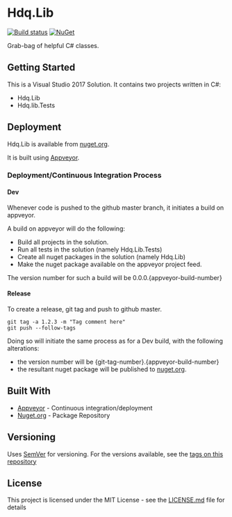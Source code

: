# Hdq.Lib


[![Build status](https://ci.appveyor.com/api/projects/status/6dqlvffvp3is8989?svg=true)](https://ci.appveyor.com/project/hombredequeso/hdq-lib) 
[![NuGet](https://img.shields.io/nuget/v/Hdq.Lib.svg)](https://www.nuget.org/packages/Hdq.Lib/)
   

Grab-bag of helpful C# classes.

## Getting Started

This is a Visual Studio 2017 Solution. It contains two projects written in C#:
- Hdq.Lib
- Hdq.lib.Tests

## Deployment

Hdq.Lib is available from [nuget.org](https://www.nuget.org/packages/Hdq.Lib/).

It is built using [Appveyor](https://www.appveyor.com/).

### Deployment/Continuous Integration Process

#### Dev

Whenever code is pushed to the github master branch, it initiates a build on appveyor.

A build on appveyor will do the following:
- Build all projects in the solution.
- Run all tests in the solution (namely Hdq.Lib.Tests)
- Create all nuget packages in the solution (namely Hdq.Lib)
- Make the nuget package available on the appveyor project feed.

The version number for such a build will be 0.0.0.{appveyor-build-number}

#### Release

To create a release, git tag and push to github master.

```
git tag -a 1.2.3 -m "Tag comment here"
git push --follow-tags
```

Doing so will initiate the same process as for a Dev build, with the following alterations:
* the version number will be {git-tag-number}.{appveyor-build-number}
* the resultant nuget package will be published to [nuget.org](https://www.nuget.org/packages/Hdq.Lib/). 

## Built With

* [Appveyor](https://www.appveyor.com/) - Continuous integration/deployment
* [Nuget.org](https://www.nuget.org) - Package Repository 

## Versioning

Uses [SemVer](http://semver.org/) for versioning. For the versions available, see the [tags on this repository](https://github.com/hombredequeso/Hdq.Lib/tags)

## License

This project is licensed under the MIT License - see the [LICENSE.md](LICENSE.md) file for details


